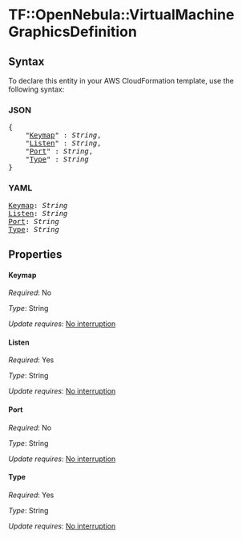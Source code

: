 # TF::OpenNebula::VirtualMachine GraphicsDefinition

## Syntax

To declare this entity in your AWS CloudFormation template, use the following syntax:

### JSON

<pre>
{
    "<a href="#keymap" title="Keymap">Keymap</a>" : <i>String</i>,
    "<a href="#listen" title="Listen">Listen</a>" : <i>String</i>,
    "<a href="#port" title="Port">Port</a>" : <i>String</i>,
    "<a href="#type" title="Type">Type</a>" : <i>String</i>
}
</pre>

### YAML

<pre>
<a href="#keymap" title="Keymap">Keymap</a>: <i>String</i>
<a href="#listen" title="Listen">Listen</a>: <i>String</i>
<a href="#port" title="Port">Port</a>: <i>String</i>
<a href="#type" title="Type">Type</a>: <i>String</i>
</pre>

## Properties

#### Keymap

_Required_: No

_Type_: String

_Update requires_: [No interruption](https://docs.aws.amazon.com/AWSCloudFormation/latest/UserGuide/using-cfn-updating-stacks-update-behaviors.html#update-no-interrupt)

#### Listen

_Required_: Yes

_Type_: String

_Update requires_: [No interruption](https://docs.aws.amazon.com/AWSCloudFormation/latest/UserGuide/using-cfn-updating-stacks-update-behaviors.html#update-no-interrupt)

#### Port

_Required_: No

_Type_: String

_Update requires_: [No interruption](https://docs.aws.amazon.com/AWSCloudFormation/latest/UserGuide/using-cfn-updating-stacks-update-behaviors.html#update-no-interrupt)

#### Type

_Required_: Yes

_Type_: String

_Update requires_: [No interruption](https://docs.aws.amazon.com/AWSCloudFormation/latest/UserGuide/using-cfn-updating-stacks-update-behaviors.html#update-no-interrupt)


